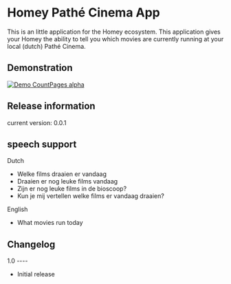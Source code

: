 # Homey Pathé Cinema App

This is an little application for the Homey ecosystem. This application gives your Homey the ability to tell you which movies are currently running at your local (dutch) Pathé Cinema. 

## Demonstration

[![Demo CountPages alpha](https://j.gifs.com/M8g7P5.gif)](https://youtu.be/JJ8ExAa1GQA)

## Release information
current version: 0.0.1

## speech support

Dutch
* Welke films draaien er vandaag
* Draaien er nog leuke films vandaag
* Zijn er nog leuke films in de bioscoop?
* Kun je mij vertellen welke films er vandaag draaien?

English
* What movies run today

## Changelog

1.0 ----

* Initial release
